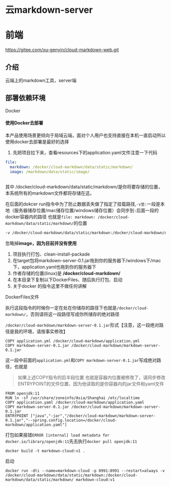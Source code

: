 # 云markdown-server

# 前端

https://gitee.com/xu-genyin/cloud-markdown-web.git

## 介绍

云端上的markdown工具，server端

## 部署依赖环境

Docker

#### 使用Docker去部署

本产品使用场景更倾向于局域云端，面对个人用户也支持直接在本机一直启动所以使用docker去部署是最好的选择

1. 先把项目拉下来，查看resources下的application.yaml文件注意一下代码

```yaml
file:
  markdown: /docker/cloud-markdown/data/static/markdown/
  image: /markdown/data/static/image/
    
```

其中 /docker/cloud-markdown/data/static/markdown/是你将要存储的位置，本系统所有的markdown文件都将存储在这。

在后面的dokcer run指令中为了防止数据丢失做了指定了挂载路径,`-v至:`一段是本地（服务器储存位置/mac储存位置/windows储存位置）会同步到`:`后面一段的docker容器内的路径 也就是`file:
markdown: /docker/cloud-markdown/data/static/markdown/`的位置

```dockerfile
-v /docker/cloud-markdown/data/static/markdown:/docker/cloud-markdown/data/static/markdown/
```

忽略掉**image，因为目前并没有使用**

1. 项目执行打包、clean-install-packade
2. 在target包将markdown-server-0.1.jar拖到你的服务器下/windows下/mac下，application.yaml也拖到你的服务器下
3. 作者存储的位置(linux)是 **/docker/cloud-markdown/**
4. 在本目录下复制以下DockerFiles、随后执行打包、启动
5. 关于docker 的指令这里不做任何讲解

DockerFiles文件

执行这段指令的时候你一定在处在你储存的路径下也就是`/docker/cloud-markdown/`，否则请将这一段路径写成你所储存的绝对路径

`/docker/cloud-markdown/markdown-server-0.1.jar`形式【注意，这一段绝对路径是我的环境，请按事实修改】

```doc
COPY application.yml /docker/cloud-markdown/application.yml
COPY markdown-server-0.1.jar /docker/cloud-markdown/markdown-server-0.1.jar
```

这一段中前面的`application.yml`和`COPY markdown-server-0.1.jar`写成绝对路径，也就是

> 如果上述COPY指令的后半段位置 也就是容器内位置被修改了，请同步修改ENTRYPOINT的文件位置，因为他读取的是你容器内的jar文件和yaml文件

```shell
FROM openjdk:11
RUN ln -sf /usr/share/zoneinfo/Asia/Shanghai /etc/localtime
COPY application.yaml /docker/cloud-markdown/application.yaml
COPY markdown-server-0.1.jar /docker/cloud-markdown/markdown-server-0.1.jar
ENTRYPOINT ["java","-jar","/docker/cloud-markdown/markdown-server-0.1.jar","--spring.config.location=/docker/cloud-markdown/application.yaml"]
```

打包如果报错`ERROR [internal] load metadata for docker.io/library/openjdk:11`先去执行`docker pull openjdk:11`



```shell
docker build -t markdown-cloud:v1 .
```

启动

```shell
docker run -dti --name=markdown-cloud -p 8991:8991 --restart=always -v /docker/cloud-markdown/data/static/markdown:/docker/cloud-markdown/data/static/markdown/ markdown-cloud:v1
```

